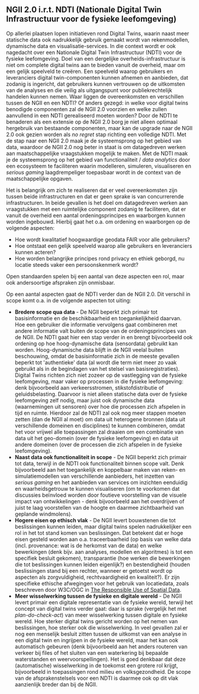 ## NGII 2.0 i.r.t. NDTI (Nationale Digital Twin Infrastructuur voor de fysieke leefomgeving)
Op allerlei plaatsen lopen initiatieven rond Digital Twins, waarin naast meer statische data ook nadrukkelijk gebruik gemaakt wordt van rekenmodellen, dynamische data en visualisatie-services. In die context wordt er ook nagedacht over een Nationale Digital Twin Infrastructuur (NDTI) voor de fysieke leefomgeving. Doel van een dergelijke overheids-infrastructuur is niet om complete digital twins aan te bieden vanuit de overheid, maar om een gelijk speelveld te creëren. Een speelveld waarop gebruikers en leveranciers digital twin-componenten kunnen afnemen en aanbieden, dat zodanig is ingericht, dat gebruikers kunnen vertrouwen op de uitkomsten van de analyses en die veilig als uitgangspunt voor publiekrechtelijk handelen kunnen nemen. Waar liggen de overeenkomsten en verschillen tussen de NGII en een NDTI? Of anders gezegd: in welke voor digital twins benodigde componenten zal de NGII 2.0 voorzien en welke zullen aanvullend in een NDTI gerealiseerd moeten worden? Door de NDTI te benaderen als een extensie op de NGII 2.0 borg je niet alleen optimaal hergebruik van bestaande componenten, maar kan de upgrade naar de NGII 2.0 ook gezien worden als *no regret* stap richting een volledige NDTI. Met de stap naar een NGII 2.0 maak je de systeemsprong op het gebied van data, waardoor de NGII 2.0 nog beter in staat is om datagedreven werken aan maatschappelijke vraagstukken mogelijk te maken. Met de NDTI maak je de systeemsprong op het gebied van functionaliteit / *data analytics* door een ecosysteem te faciliteren waarin modelleren, simuleren, visualiseren en *serious gaming* laagdrempeliger toepasbaar wordt in de context van de maatschappelijke opgaven.

Het is belangrijk om zich te realiseren dat er veel overeenkomsten zijn tussen beide infrastructuren en dat er geen sprake is van concurrerende infrastructuren. In beide gevallen is het doel om datagedreven werken aan vraagstukken met een ruimtelijke component zodanig te faciliteren, dat er vanuit de overheid een aantal ordeningsprincipes en waarborgen kunnen worden ingebouwd. Hierbij gaat het o.a. om ordening en waarborgen op de volgende aspecten:
* Hoe wordt kwalitatief hoogwaardige geodata FAIR voor alle gebruikers? 
* Hoe ontstaat een gelijk speelveld waarop alle gebruikers en leveranciers kunnen acteren?
* Hoe worden belangrijke principes rond privacy en ethiek geborgd, nu locatie steeds vaker een persoonskenmerk wordt?

Open standaarden spelen bij een aantal van deze aspecten een rol, maar ook andersoortige afspraken zijn onmisbaar.

Op een aantal aspecten gaat de NDTI verder dan de NGII 2.0. Dit verschil in scope komt o.a. in de volgende aspecten tot uiting:
* **Bredere scope qua data** - De NGII beperkt zich primair tot basisinformatie en de beschikbaarheid en toegankelijkheid daarvan. Hoe een gebruiker die informatie vervolgens gaat combineren met andere informatie valt buiten de scope van de ordeningsprincipes van de NGII. De NDTI gaat hier een stap verder in en brengt bijvoorbeeld ook ordening op hoe hoog-dynamische data (sensordata) gebruikt kan worden. Hoog-dynamische data blijft in de NGII veelal buiten beschouwing, omdat de basisinformatie zich in de meeste gevallen beperkt tot 'authentieke' data (al wordt die term niet meer zo vaak gebruikt als in de begindagen van het stelsel van basisregistraties). Digital Twins richten zich niet zozeer op de vastlegging van de fysieke leefomgeving, maar vaker op processen in die fysieke leefomgeving: denk bijvoorbeeld aan verkeersstromen, stikstofdistributie of geluidsbelasting. Daarvoor is niet alleen statische data over de fysieke leefomgeving zelf nodig, maar juist ook dynamische data (waarnemingen uit sensoren) over hoe die processen zich afspelen in tijd en ruimte. Hierdoor zal de NDTI zal ook nog meer stappen moeten zetten (dan de NGII al moet) om data uit heterogene bronnen (data uit verschillende domeinen en disciplines) te kunnen combineren, omdat het voor vrijwel alle toepassingen zal draaien om een combinatie van data uit het geo-domein (over de fysieke leefomgeving) en data uit andere domeinen (over de processen die zich afspelen in de fysieke leefomgeving).
* **Naast data ook functionaliteit in scope** - De NGII beperkt zich primair tot data, terwijl in de NDTI ook functionaliteit binnen scope valt. Denk bijvoorbeeld aan het toegankelijk en koppelbaar maken van reken- en simulatiemodellen van verschillende aanbieders, het inzetten van *serious gaming* en het aanbieden van services om inzichten eenduidig en waarheidsgetrouw te kunnen visualiseren (om te voorkomen dat discussies beïnvloed worden door foutieve voorstelling van de visuele impact van ontwikkelingen - denk bijvoorbeeld aan het overdrijven of juist te laag voorstellen van de hoogte en daarmee zichtbaarheid van geplande windmolens). 
* **Hogere eisen op ethisch vlak** - De NGII levert bouwstenen die tot beslissingen kunnen leiden, maar digital twins spelen nadrukkelijker een rol in het tot stand komen van beslissingen. Dat betekent dat er hoge eisen gesteld worden aan o.a. traceerbaarheid (op basis van welke data (incl. provenance: wat is de herkomst van de data) en welke bewerkingen (denk bijv. aan analyses, modellen en algoritmes) is tot een specifiek besluit gekomen), transparantie (hoe werken die bewerkingen die tot beslissingen kunnen leiden eigenlijk?) en bestendigheid (houden beslissingen stand bij een rechter, wanneer er getoetst wordt op aspecten als zorgvuldigheid, rechtvaardigheid en kwaliteit?). Er zijn specifieke ethische afwegingen voor het gebruik van locatiedata, zoals beschreven door W3C/OGC in [The Responsible Use of Spatial Data](https://www.w3.org/TR/responsible-use-spatial/).
* **Meer wisselwerking tussen de fysieke en digitale wereld** - De NGII levert primair een digitale representatie van de fysieke wereld, terwijl het concept van digital twins verder gaat: daar is sprake (vergelijk het met *plan-do-check-act*) van meer wisselwerking tussen digitale en fysieke wereld. Hoe sterker digital twins gericht worden op het nemen van beslissingen, hoe sterker ook die wisselwerking. In veel gevallen zal er nog een menselijk besluit zitten tussen de uitkomst van een analyse in een digital twin en ingrijpen in de fysieke wereld, maar het kan ook automatisch gebeuren (denk bijvoorbeeld aan het anders routeren van verkeer bij files of het sluiten van een waterkering bij bepaalde waterstanden en weervoorspellingen). Het is goed denkbaar dat deze (automatische) wisselwerking in de toekomst een grotere rol krijgt, bijvoorbeeld in toepassingen rond milieu en volksgezondheid. De scope van de afsprakenstelsels voor een NDTI is daarmee ook op dit vlak aanzienlijk breder dan bij de NGII.
